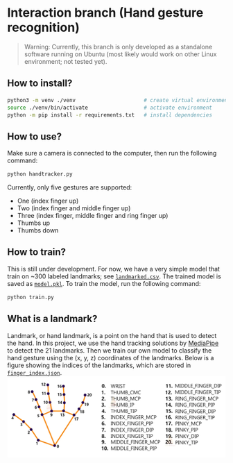 # Interaction branch (Hand gesture recognition)

> Warning: Currently, this branch is only developed as a standalone software running on Ubuntu (most likely would work on other Linux environment; not tested yet).

## How to install?
```bash
python3 -m venv ./venv                      # create virtual environment
source ./venv/bin/activate                  # activate environment
python -m pip install -r requirements.txt   # install dependencies
```

## How to use?
Make sure a camera is connected to the computer, then run the following command:
```bash
python handtracker.py
```
Currently, only five gestures are supported:
- One (index finger up)
- Two (index finger and middle finger up)
- Three (index finger, middle finger and ring finger up)
- Thumbs up
- Thumbs down

## How to train?
This is still under development. For now, we have a very simple model that train on ~300 labeled landmarks; see [`landmarked.csv`](data/landmarked.csv). The trained model is saved as [`model.pkl`](model.pkl). To train the model, run the following command:
```bash
python train.py
```

## What is a landmark?
Landmark, or hand landmark, is a point on the hand that is used to detect the hand. In this project, we use the hand tracking solutions by [MediaPipe](https://google.github.io/mediapipe/solutions/hands) to detect the 21 landmarks. Then we train our own model to classify the hand gesture using the (x, y, z) coordinates of the landmarks. Below is a figure showing the indices of the landmarks, which are stored in [`finger_index.json`](finger_index.json).
![Landmarks](hand-landmarks.png)
